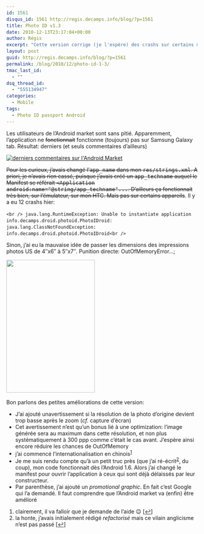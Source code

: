 ```yaml
---
id: 1561
disqus_id: 1561 http://regis.decamps.info/blog/?p=1561
title: Photo ID v1.3
date: 2010-12-13T23:17:04+00:00
author: Régis
excerpt: "Cette version corrige (je l'espère) des crashs sur certains mobiles. Quelques petites modifications qui étaient en cours ont été incluses :)"
layout: post
guid: http://regis.decamps.info/blog/?p=1561
permalink: /blog/2010/12/photo-id-1-3/
tmac_last_id:
  - ""
dsq_thread_id:
  - "555134947"
categories:
  - Mobile
tags:
  - Photo ID passport Android
---
```

Les utilisateurs de l’Android market sont sans pitié. Apparemment, l’application ne <del datetime="2010-12-14T20:10:41+00:00">fonctionnait</del> fonctionne (toujours) pas sur Samsung Galaxy tab. Résultat: derniers (et seuls commentaires d’ailleurs)
  
[<img src="/blog/wp-content/uploads/2010/12/Capture-d’écran-2010-12-13-à-22.55.34-350x180.png" alt="derniers commentaires sur l&#039;Android Market" title="Derniers commentaires" width="350" height="180" class="alignnone size-medium wp-image-1562" srcset="/blog/wp-content/uploads/2010/12/Capture-d’écran-2010-12-13-à-22.55.34-350x180.png 350w, /blog/wp-content/uploads/2010/12/Capture-d’écran-2010-12-13-à-22.55.34.png 526w" sizes="(max-width: 350px) 100vw, 350px" />](/blog/wp-content/uploads/2010/12/Capture-d’écran-2010-12-13-à-22.55.34.png)

<del datetime="2010-12-14T20:10:41+00:00">Pour les curieux, j’avais changé l’<tt>app_name</tt> dans mon <tt>res/strings.xml</tt>. A priori, je n’avais rien cassé, puisque j’avais créé un <tt>app_techname</tt> auquel le Manifest se référait <tt><Application android:name="@string/app_techname"...</tt>. D’ailleurs ça fonctionnait très bien, sur l’émulateur, sur mon HTC. Mais pas sur certains appareils</del>. Il y a eu 12 crashs hier:
  
`<br />
java.lang.RuntimeException: Unable to instantiate application info.decamps.droid.photoid.PhotoIDroid: java.lang.ClassNotFoundException: info.decamps.droid.photoid.PhotoIDroid<br />
` 

Sinon, j’ai eu la mauvaise idée de passer les dimensions des impressions photos US de 4&Prime;x6&Prime; à 5&Prime;x7&Prime;. Punition directe: OutOfMemoryError…;

[<img src="/blog/wp-content/uploads/2010/12/device9-233x350.png" alt="" title="Avertissement si résolution faible" width="233" height="350" class="alignright size-medium wp-image-1564" srcset="/blog/wp-content/uploads/2010/12/device9-233x350.png 233w, /blog/wp-content/uploads/2010/12/device9.png 320w" sizes="(max-width: 233px) 100vw, 233px" />](/blog/wp-content/uploads/2010/12/device9.png)

Bon parlons des petites améliorations de cette version:

  * J’ai ajouté unavertissement si la résolution de la photo d’origine devient trop basse après le zoom (_cf._ capture d’écran)
  * Cet avertissement n’est qu’un bonus lié à une optimization: l’image générée sera au maximum dans cette résolution, et non plus systématiquement à 300 ppp comme c’était le cas avant. J’espère ainsi encore réduire les chances de OutOfMemory
  * j’ai commencé l’internationalisation en chinois<sup><a href="#footnote_0_1561" id="identifier_0_1561" class="footnote-link footnote-identifier-link" title="clairement, il va falloir que je demande de l’aide ;-) ">1</a></sup>
  * Je me suis rendu compte qu’à un petit truc près (que j’ai ré-écrit<sup><a href="#footnote_1_1561" id="identifier_1_1561" class="footnote-link footnote-identifier-link" title="la honte, j’avais initialement r&eacute;dig&eacute; refactoris&eacute; mais ce vilain anglicisme n’est pas pass&eacute;">2</a></sup>, du coup), mon code fonctionnait dès l’Android 1.6. Alors j’ai changé le manifest pour ouvrir l’application à ceux qui sont déjà délaissés par leur constructeur. 
  * Par parenthèse, j’ai ajouté un _promotional graphic_. En fait c’est Google qui l’a demandé. Il faut comprendre que l’Android market va (enfin) être amélioré

<ol class="footnotes">
  <li id="footnote_0_1561" class="footnote">
    clairement, il va falloir que je demande de l’aide 😉 [<a href="#identifier_0_1561" class="footnote-link footnote-back-link">&#8617;</a>]
  </li>
  <li id="footnote_1_1561" class="footnote">
    la honte, j’avais initialement rédigé <em>refactorisé</em> mais ce vilain anglicisme n’est pas passé [<a href="#identifier_1_1561" class="footnote-link footnote-back-link">&#8617;</a>]
  </li>
</ol>
